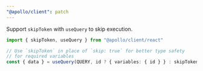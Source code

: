 ```yaml
---
"@apollo/client": patch
---
```


Support `skipToken` with `useQuery` to skip execution.

```ts
import { skipToken, useQuery } from "@apollo/client/react"

// Use `skipToken` in place of `skip: true` for better type safety
// for required variables
const { data } = useQuery(QUERY, id ? { variables: { id } } : skipToken);
```
